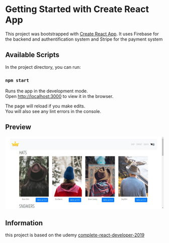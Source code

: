 # Getting Started with Create React App

This project was bootstrapped with [Create React App](https://github.com/facebook/create-react-app).
It uses Firebase for the backend and authentification system and Stripe for the payment system

## Available Scripts

In the project directory, you can run:

### `npm start`

Runs the app in the development mode.\
Open [http://localhost:3000](http://localhost:3000) to view it in the browser.

The page will reload if you make edits.\
You will also see any lint errors in the console.

## Preview 

![](public/preview.png)

## Information

this project is based on the udemy [complete-react-developer-2019](http://www.reddit.com'https://www.udemy.com/course/complete-react-developer-zero-to-mastery/)
